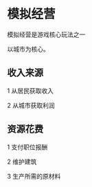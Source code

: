 # 模拟经营

模拟经营是游戏核心玩法之一

以城市为核心。

## 收入来源

1 从居民获取收入

2 从城市获取利润

## 资源花费

1 支付职位报酬

2 维护建筑

3 生产所需的原材料

